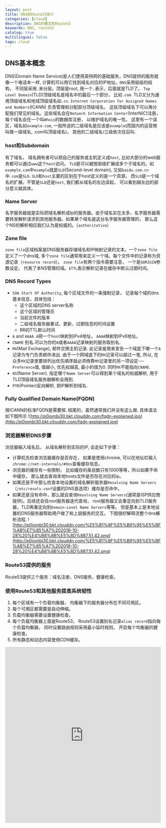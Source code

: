 ```yaml
---
layout: post
title: DNS和Route53简介
categories: [cloud]
description: DNS的概念和Route53
keywords: DNS, route53
catalog: true
multilingual: false
tags: cloud
---
```


## DNS基本概念
DNS(Domain Name Service)是人们使用英特网的基础服务，DNS提供的服务就像一个电话本一样, 计算机可以用它找到域名对应的IP地址。`DNS`采用层级的结构， 不同层采用`.`来分层。顶层是root, 用一个`.`表示，后面就是TLD了。
`Top Level Domain`(TLD)顶级域名是域名中的最后一个部分， 比如`.com`. TLD又分为通用顶级域名和地域顶级域名如`.cn`. `Internet Corporation for Assigned Names and Numbers`(ICANN)
负责管理和分配部分顶级域名， 这些顶级域名下可以再分配我们常见的域名，这些域名会在`Network Information Center`(InterNIC)注册， 每个域名会在一个叫`Whois`的数据库注册， 以维护域名的唯一性。
这里有一个误区，域名如`example.com`, 一般所说的二级域名是应该是`example`(而国内的运营商叫做一级域名, .com叫顶级域名)， 其他的二级域名/三级依次往后叫.

### host和Subdomain
有了域名， 域名拥有者可以把自己的服务或主机定义成`host`, 比如大部分的web服务都可以通过`www`这个`host`访问。
`TLD`是可以被按层级扩展成多个子域名的。如`example.com`中`example`就是`SLD`(Second-level domain), 又如`baidu.com.cn`中`.com`是`SLD`. `SLD`和`host`主要的区别在于host定义的是一个资源，
而`SLD`是一个域名的扩展。不管是`SLD`还是`host`, 我们都从域名的左边读起， 可以看到越左边的部分意义越具体。

### Name Server
名字服务器就是实际把域名解析成Ip的服务器。由于域名实在太多，名字服务器需要转发解析请求到其他服务器。如果某个域名是这台名字服务器管理的， 那么这个NS的解析相应我们认为是权威的。（`authoritative`）

### Zone file
`zone file`区域档案是DNS服务器存储域名和IP映射记录的文本。一个`zone file`定义了一个dns域, 多个`zone file`通常用来定义一个域。每个文件中的记录称为资源记录（`resource record`）。
`zone file`有两个指令需要注意， 一个是`$ORIGIN`参数设定， 代表了本NS管理的域。`$TTL`表示解析记录在缓存中默认过期时间。

### DNS Record Types
- `SOA Start Of Authority`, 每个区域文件的一条强制记录， 记录每个域的dns基本信息，具体包括：
  - 这个区域的DNS server名称
  - 这个区域的管理员
  - 当前文件的版本
  - 二级域名服务器重试、更新、过期信息的时间设置
  - RR的TTL默认时间
- `A` and `AAAA`. `A`把一个`host`映射到IPv4地址， `AAAA`映射到IPv6地址。
- `CNAME` 别名.可以为你的`A`或者`AAAA`记录映射的服务取别名.
- `MX`(Mail Exchange), 邮件交换主机记录. 此记录是用来宣告一个域底下哪一个`A`记录为专门负责邮件进出. 由于一个网域底下的`MX`记录可以超过一笔, 所以, 在众多`MX`记录里要排列出优先順序就必须倚靠`MX`记录里的另一项设定---`Preference`值, 值越小, 优先权越高, 最小的值为0. 同时`MX`不能指向`CNAME`.
- `NS`(Name Server). 指定哪个`Name Server`可以得到某个域名的权威解析, 用于TLD顶级域名服务器解析会用到.
- `PTR`(Pointer)反向解析, 把IP解析到域名.

### Fully Qualified Domain Name(FQDN)
按ICANN的标准FQDN是需要按`.`结尾的，虽然通常我们并没有这么做. 具体语法如下图所示
![http://p0iombi30.bkt.clouddn.com/fqdn-explained.jpg](http://p0iombi30.bkt.clouddn.com/fqdn-explained.jpg)

### 浏览器解析DNS步骤
浏览器输入域名后， 从域名解析到实际的IP, 会走如下步骤：
- 计算机先检查浏览器缓存是否存在， 如果是使用chrome, 可以在地址栏输入`chrome://net-internals/#dns`查看缓存信息。
- 浏览器的缓存有一些限制， 比如缓存的条目数只有1000等等，所以如果不命中缓存， 那么就会查询本地hosts文件是否存在对应的ip。
- 如果还是不中那么检查本地设置的域名解析服务器`Resolving Name Servers`（`/etc/resolv.conf`设置的DNS首选项）缓存是否命中。
- 如果还是没有命中，那么就会查询`Resolving Name Servers`(通常是ISP供应商提供)。后续还会往root服务器迭代查询， root服务器又会重定向到TLD服务器，TLD再重定向到`Domain-Level Name Servers`等等。 但是基本上是本地设置的DNS服务器帮助用户做了和上层服务的交互。
下图很好解释流整个dns解析流程.
![http://p0iombi30.bkt.clouddn.com/%E5%B1%8F%E5%B9%95%E5%BF%AB%E7%85%A7%202018-10-28%20%E4%B8%8B%E5%8D%887.51.42.png](http://p0iombi30.bkt.clouddn.com/%E5%B1%8F%E5%B9%95%E5%BF%AB%E7%85%A7%202018-10-28%20%E4%B8%8B%E5%8D%887.51.42.png)

### Route53提供的服务
Route53提供三个服务：域名注册，DNS服务，健康检查。

### 使用Route53和其他服务提高系统韧性
1. 每个区域有一个负载均衡器， 均衡器下的服务器分布在不同可用区。
2. 每个可用区都需要是自动伸缩。
3. 负载均衡器需要设置健康检查。
4. 每个负载均衡器上面是Route53， Route53设置别名记录`alias record`指向每个负载均衡器， 同时设置路由规则采用最小延时规则， 开启每个均衡器的健康检查。
5. 所有静态和动态内容使用CDN缓存。


<style>
.responsive-wrap iframe{ max-width: 100%;}
</style>
<div class="responsive-wrap">
<!-- this is the embed code provided by Google -->
  <iframe src="https://docs.google.com/presentation/d/e/2PACX-1vQ7isIT5w9ZVrlnF053pRcx3u9AuJoIGq4ngL7AXCnWcIEvbwuSadqClOWazb4dIt6wO4VU3q1lsKAq/pub?start=false&loop=true&delayms=3000" frameborder="0" width="960" height="569" allowfullscreen="true" mozallowfullscreen="true" webkitallowfullscreen="true"></iframe>
<!-- Google embed ends -->
</div>